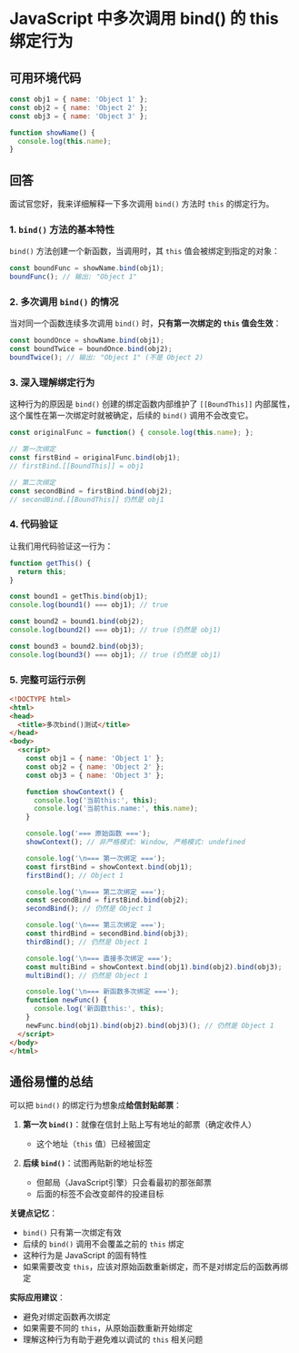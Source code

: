 # JavaScript 中多次调用 bind() 的 this 绑定行为

## 可用环境代码

```javascript
const obj1 = { name: 'Object 1' };
const obj2 = { name: 'Object 2' };
const obj3 = { name: 'Object 3' };

function showName() {
  console.log(this.name);
}
```

## 回答

面试官您好，我来详细解释一下多次调用 `bind()` 方法时 `this` 的绑定行为。

### 1. `bind()` 方法的基本特性

`bind()` 方法创建一个新函数，当调用时，其 `this` 值会被绑定到指定的对象：

```javascript
const boundFunc = showName.bind(obj1);
boundFunc(); // 输出: "Object 1"
```

### 2. 多次调用 `bind()` 的情况

当对同一个函数连续多次调用 `bind()` 时，**只有第一次绑定的 `this` 值会生效**：

```javascript
const boundOnce = showName.bind(obj1);
const boundTwice = boundOnce.bind(obj2);
boundTwice(); // 输出: "Object 1" (不是 Object 2)
```

### 3. 深入理解绑定行为

这种行为的原因是 `bind()` 创建的绑定函数内部维护了 `[[BoundThis]]` 内部属性，这个属性在第一次绑定时就被确定，后续的 `bind()` 调用不会改变它。

```javascript
const originalFunc = function() { console.log(this.name); };

// 第一次绑定
const firstBind = originalFunc.bind(obj1);
// firstBind.[[BoundThis]] = obj1

// 第二次绑定
const secondBind = firstBind.bind(obj2);
// secondBind.[[BoundThis]] 仍然是 obj1
```

### 4. 代码验证

让我们用代码验证这一行为：

```javascript
function getThis() {
  return this;
}

const bound1 = getThis.bind(obj1);
console.log(bound1() === obj1); // true

const bound2 = bound1.bind(obj2);
console.log(bound2() === obj1); // true (仍然是 obj1)

const bound3 = bound2.bind(obj3);
console.log(bound3() === obj1); // true (仍然是 obj1)
```

### 5. 完整可运行示例

```html
<!DOCTYPE html>
<html>
<head>
  <title>多次bind()测试</title>
</head>
<body>
  <script>
    const obj1 = { name: 'Object 1' };
    const obj2 = { name: 'Object 2' };
    const obj3 = { name: 'Object 3' };

    function showContext() {
      console.log('当前this:', this);
      console.log('当前this.name:', this.name);
    }

    console.log('=== 原始函数 ===');
    showContext(); // 非严格模式: Window, 严格模式: undefined

    console.log('\n=== 第一次绑定 ===');
    const firstBind = showContext.bind(obj1);
    firstBind(); // Object 1

    console.log('\n=== 第二次绑定 ===');
    const secondBind = firstBind.bind(obj2);
    secondBind(); // 仍然是 Object 1

    console.log('\n=== 第三次绑定 ===');
    const thirdBind = secondBind.bind(obj3);
    thirdBind(); // 仍然是 Object 1

    console.log('\n=== 直接多次绑定 ===');
    const multiBind = showContext.bind(obj1).bind(obj2).bind(obj3);
    multiBind(); // 仍然是 Object 1

    console.log('\n=== 新函数多次绑定 ===');
    function newFunc() {
      console.log('新函数this:', this);
    }
    newFunc.bind(obj1).bind(obj2).bind(obj3)(); // 仍然是 Object 1
  </script>
</body>
</html>
```

## 通俗易懂的总结

可以把 `bind()` 的绑定行为想象成**给信封贴邮票**：

1. **第一次 `bind()`**：就像在信封上贴上写有地址的邮票（确定收件人）
   - 这个地址（`this` 值）已经被固定

2. **后续 `bind()`**：试图再贴新的地址标签
   - 但邮局（JavaScript引擎）只会看最初的那张邮票
   - 后面的标签不会改变邮件的投递目标

**关键点记忆**：
- `bind()` 只有第一次绑定有效
- 后续的 `bind()` 调用不会覆盖之前的 `this` 绑定
- 这种行为是 JavaScript 的固有特性
- 如果需要改变 `this`，应该对原始函数重新绑定，而不是对绑定后的函数再绑定

**实际应用建议**：
- 避免对绑定函数再次绑定
- 如果需要不同的 `this`，从原始函数重新开始绑定
- 理解这种行为有助于避免难以调试的 `this` 相关问题
